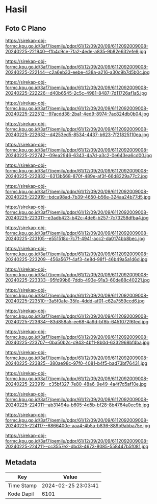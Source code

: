 # Hasil

## Foto C Plano

https://sirekap-obj-formc.kpu.go.id/3af7/pemilu/pdpr/61/12/09/20/09/6112092009008-20240225-221940--ffb4c9ce-7fa2-4ede-a835-9b82e632efe9.jpg

https://sirekap-obj-formc.kpu.go.id/3af7/pemilu/pdpr/61/12/09/20/09/6112092009008-20240225-222144--c2a6eb33-eebe-438a-a216-a30c9b7d5b0c.jpg

https://sirekap-obj-formc.kpu.go.id/3af7/pemilu/pdpr/61/12/09/20/09/6112092009008-20240225-222226--d40b6545-2c5c-4981-8487-7d11726af1a5.jpg

https://sirekap-obj-formc.kpu.go.id/3af7/pemilu/pdpr/61/12/09/20/09/6112092009008-20240225-222512--97acdd38-2ba1-4ed9-8974-7ac824db0b04.jpg

https://sirekap-obj-formc.kpu.go.id/3af7/pemilu/pdpr/61/12/09/20/09/6112092009008-20240225-222632--d4253ed5-8534-4437-b623-7f21825110ea.jpg

https://sirekap-obj-formc.kpu.go.id/3af7/pemilu/pdpr/61/12/09/20/09/6112092009008-20240225-222742--09ea2946-6343-4a7d-a3c2-0e643ea6cd00.jpg

https://sirekap-obj-formc.kpu.go.id/3af7/pemilu/pdpr/61/12/09/20/09/6112092009008-20240225-222832--6313b568-870f-489e-af3f-66d8229a77c2.jpg

https://sirekap-obj-formc.kpu.go.id/3af7/pemilu/pdpr/61/12/09/20/09/6112092009008-20240225-222919--bdca98ad-7b39-4650-b56e-324aa24b77d5.jpg

https://sirekap-obj-formc.kpu.go.id/3af7/pemilu/pdpr/61/12/09/20/09/6112092009008-20240225-223011--e3adb423-b42c-4de6-b257-7c73258dfba4.jpg

https://sirekap-obj-formc.kpu.go.id/3af7/pemilu/pdpr/61/12/09/20/09/6112092009008-20240225-223105--e551518c-7c7f-4941-acc2-da0174bb8bec.jpg

https://sirekap-obj-formc.kpu.go.id/3af7/pemilu/pdpr/61/12/09/20/09/6112092009008-20240225-223209--456a567f-4af3-4e8d-98f1-46b49a5a1d6d.jpg

https://sirekap-obj-formc.kpu.go.id/3af7/pemilu/pdpr/61/12/09/20/09/6112092009008-20240225-223333--95fd99b6-7ddb-493e-91a3-60de88c40221.jpg

https://sirekap-obj-formc.kpu.go.id/3af7/pemilu/pdpr/61/12/09/20/09/6112092009008-20240225-223510--3a5f0afe-35fe-4ddd-af01-c62a7559ccd6.jpg

https://sirekap-obj-formc.kpu.go.id/3af7/pemilu/pdpr/61/12/09/20/09/6112092009008-20240225-223634--83d858a5-ee68-4a9d-bf8b-6451072f6fed.jpg

https://sirekap-obj-formc.kpu.go.id/3af7/pemilu/pdpr/61/12/09/20/09/6112092009008-20240225-223707--0ba50b2c-c943-4bf1-8b0d-6332968bf4ba.jpg

https://sirekap-obj-formc.kpu.go.id/3af7/pemilu/pdpr/61/12/09/20/09/6112092009008-20240225-223825--380ae98c-97f0-4081-b4f5-bad73bf76431.jpg

https://sirekap-obj-formc.kpu.go.id/3af7/pemilu/pdpr/61/12/09/20/09/6112092009008-20240225-223919--c35bf327-7e80-48a6-9e49-4a4f7d5af10e.jpg

https://sirekap-obj-formc.kpu.go.id/3af7/pemilu/pdpr/61/12/09/20/09/6112092009008-20240225-224011--ab31494a-b605-4d5b-bf28-8b4764a0ec9b.jpg

https://sirekap-obj-formc.kpu.go.id/3af7/pemilu/pdpr/61/12/09/20/09/6112092009008-20240225-224117--6866400e-aaa4-4b5a-b836-889b9abba75e.jpg

https://sirekap-obj-formc.kpu.go.id/3af7/pemilu/pdpr/61/12/09/20/09/6112092009008-20240225-224211--cc3557e2-dbd3-4673-8085-558447b5f081.jpg


## Metadata

| Key        | Value               |
| ---------- | ------------------- |
| Time Stamp | 2024-02-25 23:03:41 |
| Kode Dapil | 6101                |



